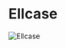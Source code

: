 # Ellcase

![Ellcase](https://user-images.githubusercontent.com/45191605/162551843-6f8d13ec-8b40-4fa9-b902-7b9fbb3db778.gif)
